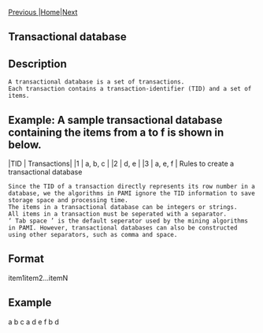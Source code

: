 [Previous ](createSpatiotemporalDatabase.html)|[Home](index.html)|[Next](temporalDatabaseStats.html)

## Transactional database
## Description

    A transactional database is a set of transactions.
    Each transaction contains a transaction-identifier (TID) and a set of items.

## Example: A sample transactional database containing the items from a to f is shown in below.

|TID | Transactions|
|1   | a, b, c     |
|2   | d, e        |
|3   | a, e, f     |
Rules to create a transactional database

    Since the TID of a transaction directly represents its row number in a database, we the algorithms in PAMI ignore the TID information to save storage space and processing time.
    The items in a transactional database can be integers or strings.
    All items in a transaction must be seperated with a separator.
    ‘ Tab space ’ is the default seperator used by the mining algorithms in PAMI. However, transactional databases can also be constructed using other separators, such as comma and space.

## Format

item1<sep>item2<sep>...<sep>itemN

## Example

a   b   c
a   d   e   f
b   d


